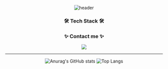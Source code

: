 <div align="center">

  ![header](https://capsule-render.vercel.app/api?type=venom&color=gradient&height=200&section=header&text=Yejin's%20GitHub&fontSize=60)
  
  <h3>🛠️ Tech Stack 🛠️</h3>


  <h3>✨ Contact me ✨</h3>  
    <a href="mailto:sonyejin2449@gmail.com"><img src="https://img.shields.io/badge/Gmail-EA4335?style=flat&logo=Gmail&logoColor=white&link=mailto:sonyejin2449@gmail.com"/></a>

  <hr>
  
  ![Anurag's GitHub stats](https://github-readme-stats.vercel.app/api?username=yejinsohn&show_icons=true&hide=stars,prs&count_private=true&theme=transparent)
  ![Top Langs](https://github-readme-stats.vercel.app/api/top-langs/?username=yejinsohn&layout=compact&theme=transparent)

</div>




<!--
**yejinsohn/yejinsohn** is a ✨ _special_ ✨ repository because its `README.md` (this file) appears on your GitHub profile.

Here are some ideas to get you started:

- 🔭 I’m currently working on ...
- 🌱 I’m currently learning ...
- 👯 I’m looking to collaborate on ...
- 🤔 I’m looking for help with ...
- 💬 Ask me about ...
- 📫 How to reach me: ...
- 😄 Pronouns: ...
- ⚡ Fun fact: ...
-->

